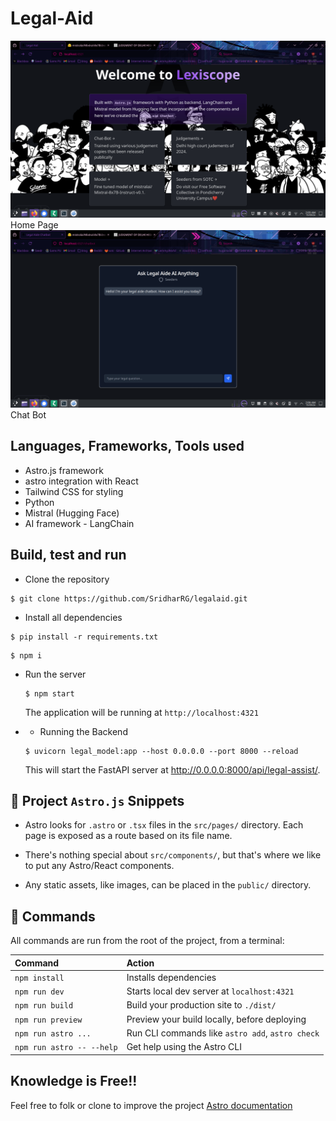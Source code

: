 # Legal-Aid

![Home Page](./doc/main-page.png) Home Page 
![ChatBot](./doc/chatbot.png) Chat Bot

## Languages, Frameworks, Tools used

- Astro.js framework
- astro integration with React
- Tailwind CSS for styling
- Python
- Mistral (Hugging Face)
- AI framework - LangChain


## Build, test and run

- Clone the repository
```shell
$ git clone https://github.com/SridharRG/legalaid.git
```
- Install all dependencies

```shell
$ pip install -r requirements.txt
```

```shell
$ npm i
```
- Run the server
    ```shell
    $ npm start
    ```

    The application will be running at `http://localhost:4321`

- 
    - Running the Backend
    ```shell
    $ uvicorn legal_model:app --host 0.0.0.0 --port 8000 --reload
    ```
    
    This will start the FastAPI server at http://0.0.0.0:8000/api/legal-assist/.

## 🚀 Project `Astro.js` Snippets


- Astro looks for `.astro` or `.tsx` files in the `src/pages/` directory. Each page is exposed as a route based on its file name.

- There's nothing special about `src/components/`, but that's where we like to put any Astro/React components.

- Any static assets, like images, can be placed in the `public/` directory.


## 🧞 Commands

All commands are run from the root of the project, from a terminal:

| Command                   | Action                                           |
| :------------------------ | :----------------------------------------------- |
| `npm install`             | Installs dependencies                            |
| `npm run dev`             | Starts local dev server at `localhost:4321`      |
| `npm run build`           | Build your production site to `./dist/`          |
| `npm run preview`         | Preview your build locally, before deploying     |
| `npm run astro ...`       | Run CLI commands like `astro add`, `astro check` |
| `npm run astro -- --help` | Get help using the Astro CLI                     |

## Knowledge is Free!!

Feel free to folk or clone to improve the project [Astro documentation](https://docs.astro.build)
